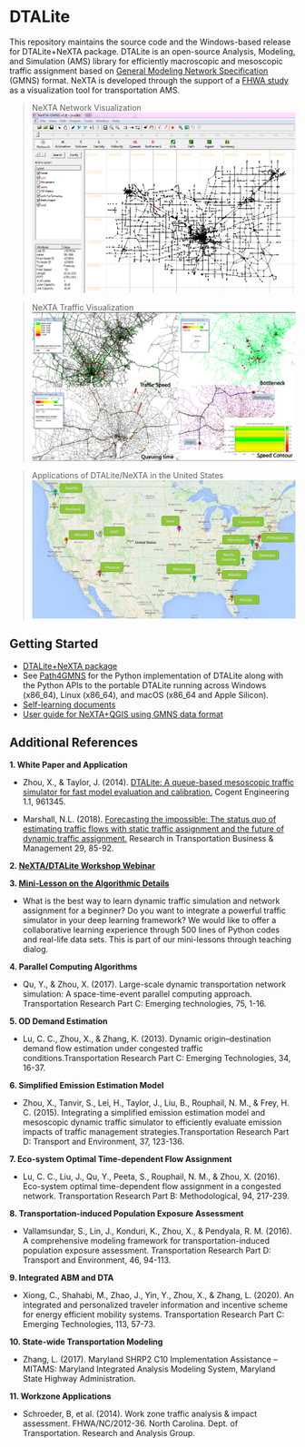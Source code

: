 # DTALite

This repository maintains the source code and the Windows-based release for DTALite+NeXTA package. DTALite is an open-source Analysis, Modeling, and Simulation (AMS) library for efficiently macroscopic and mesoscopic traffic assignment based on [General Modeling Network Specification](https://github.com/zephyr-data-specs/GMNS) (GMNS) format. NeXTA is developed through the support of a [FHWA study](https://www.fhwa.dot.gov/publications/research/operations/13036/004.cfm) as a visualization tool for transportation AMS.

> NeXTA Network Visualization
![NeXTA Network Visualization](docs/media/nexta_network.png)

> NeXTA Traffic Visualization
![NeXTA Traffic Visualization](docs/media/nexta_traffic-visualization.png)

> Applications of DTALite/NeXTA in the United States
![Applications of DTALite/NeXTA in the United States](docs/media/dtalite_applications.png)

## Getting Started

- [DTALite+NeXTA package](release/)
- See [Path4GMNS](https://github.com/jdlph/Path4GMNS) for the Python implementation of DTALite along with the Python APIs to the portable DTALite running across Windows (x86_64), Linux (x86_64), and macOS (x86_64 and Apple Silicon).
- [Self-learning documents](docs/self_learning)
- [User guide for NeXTA+QGIS using GMNS data format](docs/user_guide/1_QGIS_NEXTA_visualization_4_GMNS.md)


## Additional References

**1. White Paper and Application**

- Zhou, X., & Taylor, J. (2014). [DTALite: A queue-based mesoscopic traffic
simulator for fast model evaluation and
calibration.](https://www.tandfonline.com/doi/full/10.1080/23311916.2014.961345)
Cogent Engineering 1.1, 961345.

- Marshall, N.L. (2018). [Forecasting the impossible: The status quo of estimating
traffic flows with static traffic assignment and the future of dynamic traffic
assignment.](https://www.sciencedirect.com/science/article/pii/S2210539517301232)
Research in Transportation Business & Management 29, 85-92.

**2. [NeXTA/DTALite Workshop Webinar](https://www.youtube.com/channel/UCUHlqojCQ4f7VvqroUhbaFA)**

**3. [Mini-Lesson on the Algorithmic Details](https://youtu.be/rorZAhNNOf0)**

- What is the best way to learn dynamic traffic simulation and network assignment
for a beginner? Do you want to integrate a powerful traffic simulator in your deep
learning framework? We would like to offer a collaborative learning experience
through 500 lines of Python codes and real-life data sets. This is part of our
mini-lessons through teaching dialog.

**4. Parallel Computing Algorithms**

- Qu, Y., & Zhou, X. (2017). Large-scale dynamic transportation network simulation:
A space-time-event parallel computing approach. Transportation Research Part C:
Emerging technologies, 75, 1-16.

**5. OD Demand Estimation**

- Lu, C. C., Zhou, X., & Zhang, K. (2013). Dynamic origin–destination demand flow
estimation under congested traffic conditions.Transportation Research Part C:
Emerging Technologies, 34, 16-37.

**6. Simplified Emission Estimation Model**

- Zhou, X., Tanvir, S., Lei, H., Taylor, J., Liu, B., Rouphail, N. M., & Frey, H. C. (2015). Integrating a simplified emission estimation model and mesoscopic dynamic traffic simulator to efficiently evaluate emission impacts of traffic management strategies.Transportation Research Part D: Transport and Environment, 37, 123-136.

**7. Eco-system Optimal Time-dependent Flow Assignment**

- Lu, C. C., Liu, J., Qu, Y., Peeta, S., Rouphail, N. M., & Zhou, X. (2016). Eco-system optimal time-dependent flow assignment in a congested network. Transportation Research Part B: Methodological, 94, 217-239.

**8. Transportation-induced Population Exposure Assessment**

- Vallamsundar, S., Lin, J., Konduri, K., Zhou, X., & Pendyala, R. M. (2016). A
comprehensive modeling framework for transportation-induced population exposure
assessment. Transportation Research Part D: Transport and Environment, 46, 94-113.

**9. Integrated ABM and DTA**

- Xiong, C., Shahabi, M., Zhao, J., Yin, Y., Zhou, X., & Zhang, L. (2020). An
integrated and personalized traveler information and incentive scheme for energy
efficient mobility systems. Transportation Research Part C: Emerging Technologies,
113, 57-73.

**10. State-wide Transportation Modeling**

- Zhang, L. (2017). Maryland SHRP2 C10 Implementation Assistance – MITAMS: Maryland
Integrated Analysis Modeling System, Maryland State Highway Administration.

**11. Workzone Applications**

- Schroeder, B, et al. (2014). Work zone traffic analysis & impact assessment. FHWA/NC/2012-36.
North Carolina. Dept. of Transportation. Research and Analysis Group.